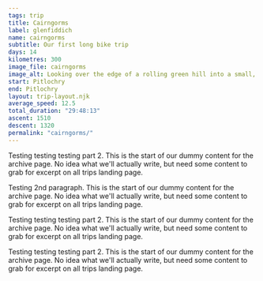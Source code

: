 ```yaml
---
tags: trip
title: Cairngorms
label: glenfiddich
name: cairngorms
subtitle: Our first long bike trip
days: 14
kilometres: 300
image_file: cairngorms
image_alt: Looking over the edge of a rolling green hill into a small, distant village
start: Pitlochry
end: Pitlochry
layout: trip-layout.njk
average_speed: 12.5
total_duration: "29:48:13"
ascent: 1510
descent: 1320
permalink: "cairngorms/"
---
```


Testing testing testing part 2.<!-- excerpt --> This is the start of our dummy content for the archive page. No idea what we'll actually write, but need some content to grab for excerpt on all trips landing page.

Testing 2nd paragraph. This is the start of our dummy content for the archive page. No idea what we'll actually write, but need some content to grab for excerpt on all trips landing page.

Testing testing testing part 2. This is the start of our dummy content for the archive page. No idea what we'll actually write, but need some content to grab for excerpt on all trips landing page.

Testing testing testing part 2. This is the start of our dummy content for the archive page. No idea what we'll actually write, but need some content to grab for excerpt on all trips landing page.
